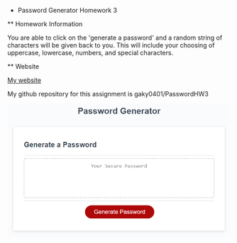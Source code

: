 * Password Generator Homework 3

** Homework Information

You are able to click on the 'generate a password' and a random string of characters will be given back to you. This will include your choosing of uppercase, lowercase, numbers, and special characters.

** Website

[My website](https://gaky0401.github.io/PasswordHW3/)

My github repository for this assignment is gaky0401/PasswordHW3

![Password generator](./assets/Homework3.PNG)